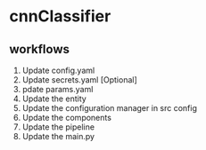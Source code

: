 # cnnClassifier

## workflows

1. Update config.yaml
2. Update secrets.yaml [Optional]
3. pdate params.yaml
4. Update the entity
5. Update the configuration manager in src config
6. Update the components
7. Update the pipeline
8. Update the main.py